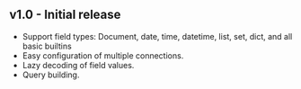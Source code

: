 ## v1.0 - Initial release
+ Support field types: Document, date, time, datetime, list, set, dict, and all basic builtins
+ Easy configuration of multiple connections.
+ Lazy decoding of field values.
+ Query building.
